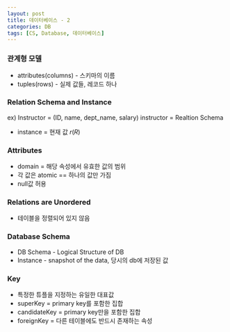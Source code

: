 ```yaml
---
layout: post
title: 데이터베이스 - 2
categories: DB
tags: [CS, Database, 데이터베이스]
---
```


### 관계형 모델

- attributes(columns) - 스키마의 이름
- tuples(rows) - 실제 값들, 레코드 하나

### Relation Schema and Instance

ex) Instructor = (ID, name, dept_name, salary)
instructor = Realtion Schema

- instance = 현재 값 $r(R)$

### Attributes

- domain = 해당 속성에서 유효한 값의 범위
- 각 값은 atomic == 하나의 값만 가짐
- null값 허용

### Relations are Unordered

- 테이블을 정렬되어 있지 않음

### Database Schema

- DB Schema - Logical Structure of DB
- Instance - snapshot of the data, 당시의 db에 저장된 값

### Key

- 특정한 튜플을 지정하는 유일한 대표값
- superKey = primary key를 포함한 집합
- candidateKey = primary key만을 포함한 집합
- foreignKey = 다른 테이블에도 반드시 존재하는 속성
